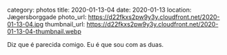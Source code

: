 category: photos 
title: 2020-01-13-04
date: 2020-01-13
location: Jægersborggade
photo_url: https://d22fkxs2pw9y3y.cloudfront.net/2020-01-13-04.jpg
thumbnail_url: https://d22fkxs2pw9y3y.cloudfront.net/2020-01-13-04-thumbnail.webp

Diz que é parecida comigo. Eu é que sou com as duas. 